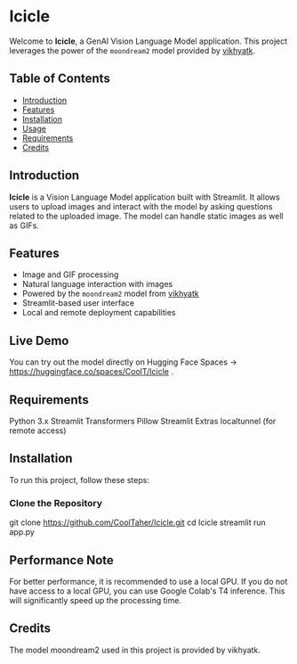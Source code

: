 # Icicle

Welcome to **Icicle**, a GenAI Vision Language Model application. This project leverages the power of the `moondream2` model provided by [vikhyatk](https://huggingface.co/vikhyatk/moondream2). 

## Table of Contents
- [Introduction](#introduction)
- [Features](#features)
- [Installation](#installation)
- [Usage](#usage)
- [Requirements](#requirements)
- [Credits](#credits)

## Introduction

**Icicle** is a Vision Language Model application built with Streamlit. It allows users to upload images and interact with the model by asking questions related to the uploaded image. The model can handle static images as well as GIFs.

## Features

- Image and GIF processing
- Natural language interaction with images
- Powered by the `moondream2` model from [vikhyatk](https://huggingface.co/vikhyatk/moondream2)
- Streamlit-based user interface
- Local and remote deployment capabilities

## Live Demo

You can try out the model directly on Hugging Face Spaces -> https://huggingface.co/spaces/CoolT/Icicle .

## Requirements
Python 3.x
Streamlit
Transformers
Pillow
Streamlit Extras
localtunnel (for remote access)

## Installation

To run this project, follow these steps:

### Clone the Repository

git clone https://github.com/CoolTaher/Icicle.git
cd Icicle
streamlit run app.py

## Performance Note
For better performance, it is recommended to use a local GPU. If you do not have access to a local GPU, you can use Google Colab's T4 inference. This will significantly speed up the processing time.

## Credits
The model moondream2 used in this project is provided by vikhyatk.

